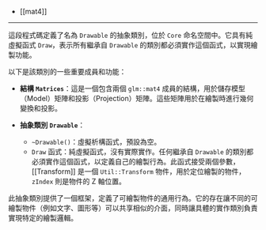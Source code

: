 - [[mat4]]

----
這段程式碼定義了名為 `Drawable` 的抽象類別，位於 `Core` 命名空間中。它具有純虛擬函式 `Draw`，表示所有繼承自 `Drawable` 的類別都必須實作這個函式，以實現繪製功能。

以下是該類別的一些重要成員和功能：

- **結構 `Matrices`**：這是一個包含兩個 `glm::mat4` 成員的結構，用於儲存模型（Model）矩陣和投影（Projection）矩陣。這些矩陣用於在繪製時進行幾何變換和投影。

- **抽象類別 `Drawable`**：
  - `~Drawable()`：虛擬析構函式，預設為空。
  - `Draw` 函式：純虛擬函式，沒有實際實作。任何繼承自 `Drawable` 的類別都必須實作這個函式，以定義自己的繪製行為。此函式接受兩個參數，[[Transform]] 是一個 `Util::Transform` 物件，用於定位繪製的物件，`zIndex` 則是物件的 Z 軸位置。

此抽象類別提供了一個框架，定義了可繪製物件的通用行為。它的存在讓不同的可繪製物件（例如文字、圖形等）可以共享相似的介面，同時讓具體的實作類別負責實現特定的繪製邏輯。